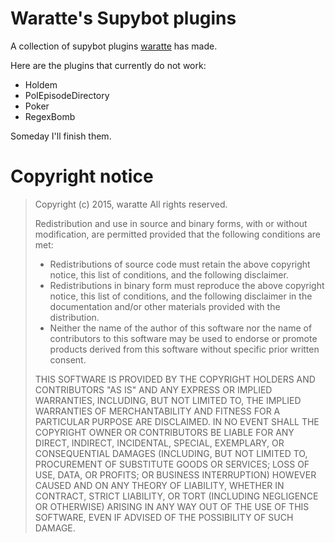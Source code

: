Waratte's Supybot plugins
=======

A collection of supybot plugins [waratte](https://github.com/waratte) has made.

Here are the plugins that currently do not work:

- Holdem
- PoIEpisodeDirectory
- Poker
- RegexBomb

Someday I'll finish them.

Copyright notice
=======

>Copyright (c) 2015, waratte
>All rights reserved.
>
>Redistribution and use in source and binary forms, with or without
>modification, are permitted provided that the following conditions are met:
>
>  * Redistributions of source code must retain the above copyright notice,
>    this list of conditions, and the following disclaimer.
>  * Redistributions in binary form must reproduce the above copyright notice,
>    this list of conditions, and the following disclaimer in the
>    documentation and/or other materials provided with the distribution.
>  * Neither the name of the author of this software nor the name of
>    contributors to this software may be used to endorse or promote products
>    derived from this software without specific prior written consent.
>
>THIS SOFTWARE IS PROVIDED BY THE COPYRIGHT HOLDERS AND CONTRIBUTORS "AS IS"
>AND ANY EXPRESS OR IMPLIED WARRANTIES, INCLUDING, BUT NOT LIMITED TO, THE
>IMPLIED WARRANTIES OF MERCHANTABILITY AND FITNESS FOR A PARTICULAR PURPOSE
>ARE DISCLAIMED.  IN NO EVENT SHALL THE COPYRIGHT OWNER OR CONTRIBUTORS BE
>LIABLE FOR ANY DIRECT, INDIRECT, INCIDENTAL, SPECIAL, EXEMPLARY, OR
>CONSEQUENTIAL DAMAGES (INCLUDING, BUT NOT LIMITED TO, PROCUREMENT OF
>SUBSTITUTE GOODS OR SERVICES; LOSS OF USE, DATA, OR PROFITS; OR BUSINESS
>INTERRUPTION) HOWEVER CAUSED AND ON ANY THEORY OF LIABILITY, WHETHER IN
>CONTRACT, STRICT LIABILITY, OR TORT (INCLUDING NEGLIGENCE OR OTHERWISE)
>ARISING IN ANY WAY OUT OF THE USE OF THIS SOFTWARE, EVEN IF ADVISED OF THE
>POSSIBILITY OF SUCH DAMAGE.

